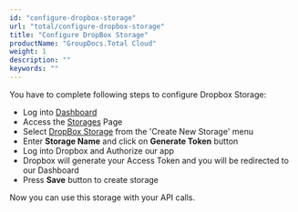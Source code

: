 ```yaml
---
id: "configure-dropbox-storage"
url: "total/configure-dropbox-storage"
title: "Configure DropBox Storage"
productName: "GroupDocs.Total Cloud"
weight: 1
description: ""
keywords: ""
---
```


You have to complete following steps to configure Dropbox Storage:

* Log into [Dashboard](https://dashboard.groupdocs.cloud)
* Access the [Storages](https://dashboard.groupdocs.cloud/storages) Page
* Select [DropBox Storage](https://dashboard.groupdocs.cloud/storages/dropbox/create) from the 'Create New Storage' menu
* Enter **Storage Name** and click on **Generate Token** button
* Log into Dropbox and Authorize our app
* Dropbox will generate your Access Token and you will be redirected to our Dashboard
* Press **Save** button to create storage

Now you can use this storage with your API calls.

